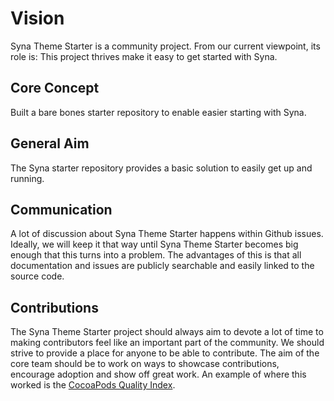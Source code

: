 # Vision
Syna Theme Starter is a community project. From our current viewpoint, its role is:
This project thrives make it easy to get started with Syna.

## Core Concept
Built a bare bones starter repository to enable easier starting with Syna.

## General Aim
The Syna starter repository provides a basic solution to easily get up and running.

## Communication
A lot of discussion about Syna Theme Starter happens within Github issues. Ideally, we will keep it that way until Syna Theme Starter becomes big enough that this turns into a problem. The advantages of this is that all documentation and issues are publicly searchable and easily linked to the source code.

## Contributions
The Syna Theme Starter project should always aim to devote a lot of time to making contributors feel like an important part of the community. We should strive to provide a place for anyone to be able to contribute. The aim of the core team should be to work on ways to showcase contributions, encourage adoption and show off great work. An example of where this worked is the [CocoaPods Quality Index](http://blog.cocoapods.org/CocoaPods.org-Two-point-Five/).
